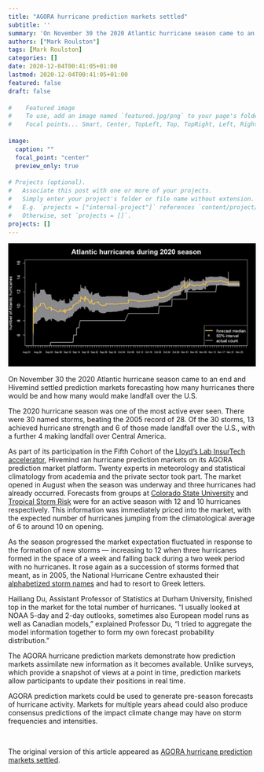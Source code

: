 ```yaml
---
title: "AGORA hurricane prediction markets settled"
subtitle: ''
summary: 'On November 30 the 2020 Atlantic hurricane season came to an end and Hivemind settled prediction markets forecasting how many hurricanes there would be and how many would make landfall over the U.S.'
authors: ["Mark Roulston"]
tags: [Mark Roulston]
categories: []
date: 2020-12-04T00:41:05+01:00
lastmod: 2020-12-04T00:41:05+01:00
featured: false
draft: false

#    Featured image
#    To use, add an image named `featured.jpg/png` to your page's folder.
#    Focal points... Smart, Center, TopLeft, Top, TopRight, Left, Right, BottomLeft, Bottom, BottomRight.

image: 
  caption: ""
  focal_point: "center"
  preview_only: true

# Projects (optional).
#   Associate this post with one or more of your projects.
#   Simply enter your project's folder or file name without extension.
#   E.g. `projects = ["internal-project"]` references `content/project/deep-learning/index.md`.
#   Otherwise, set `projects = []`.
projects: []
---
```

![Atlantic hurricanes during 2020 season](featured.png  "**Figure 1**: The evolution of the AGORA prediction market forecast for the total number of hurricanes during the 2020 Atlantic hurricane season.")

On November 30 the 2020 Atlantic hurricane season came to an end and Hivemind settled prediction markets forecasting how many hurricanes there would be and how many would make landfall over the U.S.

The 2020 hurricane season was one of the most active ever seen. There were 30 named storms, beating the 2005 record of 28. Of the 30 storms, 13 achieved hurricane strength and 6 of those made landfall over the U.S., with a further 4 making landfall over Central America.

As part of its participation in the Fifth Cohort of the [Lloyd’s Lab InsurTech accelerator](https://lloydslab.com/), Hivemind ran hurricane prediction markets on its AGORA prediction market platform. Twenty experts in meteorology and statistical climatology from academia and the private sector took part. The market opened in August when the season was underway and three hurricanes had already occurred. Forecasts from groups at [Colorado State University](https://tropical.colostate.edu/forecasting.html) and [Tropical Storm Risk](https://www.tropicalstormrisk.com/) were for an active season with 12 and 10 hurricanes respectively. This information was immediately priced into the market, with the expected number of hurricanes jumping from the climatological average of 6 to around 10 on opening.

As the season progressed the market expectation fluctuated in response to the formation of new storms — increasing to 12 when three hurricanes formed in the space of a week and falling back during a two week period with no hurricanes. It rose again as a succession of storms formed that meant, as in 2005, the National Hurricane Centre exhausted their [alphabetized storm names](https://www.nhc.noaa.gov/aboutnames.shtml) and had to resort to Greek letters.

Hailiang Du, Assistant Professor of Statistics at Durham University, finished top in the market for the total number of hurricanes. “I usually looked at NOAA 5-day and 2-day outlooks, sometimes also European model runs as well as Canadian models,” explained Professor Du, “I tried to aggregate the model information together to form my own forecast probability distribution.”

The AGORA hurricane prediction markets demonstrate how prediction markets assimilate new information as it becomes available. Unlike surveys, which provide a snapshot of views at a point in time, prediction markets allow participants to update their positions in real time.

AGORA prediction markets could be used to generate pre-season forecasts of hurricane activity. Markets for multiple years ahead could also produce consensus predictions of the impact climate change may have on storm frequencies and intensities.


<br>

The original version of this article appeared as [AGORA hurricane prediction markets settled](https://medium.com/hvmd/agora-hurricane-prediction-markets-settled-4841d85b602b). 

<br>
